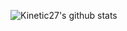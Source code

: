 ![Kinetic27's github stats](https://github-readme-stats.vercel.app/api?username=cgseong&show_icons=true)
